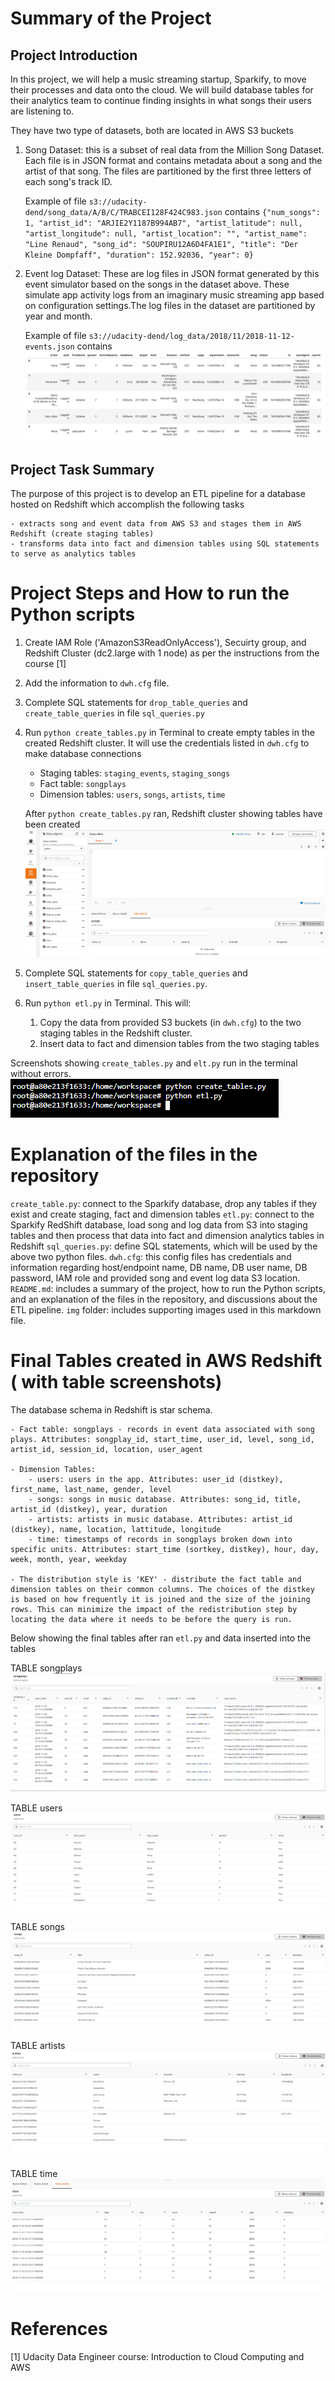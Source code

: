 # Summary of the Project 

## Project Introduction

In this project, we will help a music streaming startup, Sparkify, to move their processes and data onto the cloud. We will build database tables for their analytics team to continue finding insights in what songs their users are listening to.

They have two type of datasets, both are located in AWS S3 buckets
1. Song Dataset: this is a subset of real data from the Million Song Dataset. Each file is in JSON format and contains metadata about a song and the artist of that song. The files are partitioned by the first three letters of each song's track ID. 

   Example of file `s3://udacity-dend/song_data/A/B/C/TRABCEI128F424C983.json` 
   contains `{"num_songs": 1, "artist_id": "ARJIE2Y1187B994AB7", "artist_latitude": null, "artist_longitude": null, "artist_location": "", "artist_name": "Line Renaud", "song_id": "SOUPIRU12A6D4FA1E1", "title": "Der Kleine Dompfaff", "duration": 152.92036, "year": 0}`
   
2. Event log Dataset: These are log files in JSON format generated by this event simulator based on the songs in the dataset above. These simulate app activity logs from an imaginary music streaming app based on configuration settings.The log files in the dataset are partitioned by year and month.

    Example of file `s3://udacity-dend/log_data/2018/11/2018-11-12-events.json`
    contains
    ![](img/log-data.png)
    

## Project Task Summary

The purpose of this project is to develop an ETL pipeline for a database hosted on Redshift which accomplish the following tasks

    - extracts song and event data from AWS S3 and stages them in AWS Redshift (create staging tables) 
    - transforms data into fact and dimension tables using SQL statements to serve as analytics tables


# Project Steps and How to run the Python scripts
1. Create IAM Role ('AmazonS3ReadOnlyAccess'), Secuirty group, and Redshift Cluster (dc2.large with 1 node) as per the instructions from the course [1] 
2. Add the information to `dwh.cfg` file.
3. Complete SQL statements for `drop_table_queries` and `create_table_queries` in file `sql_queries.py`
4. Run `python create_tables.py` in Terminal to create empty tables in the created Redshift cluster. It will use the credentials listed in `dwh.cfg` to make database connections
   - Staging tables: `staging_events`, `staging_songs`
   - Fact table: `songplays`
   - Dimension tables: `users`, `songs`, `artists`, `time`
   
   After `python create_tables.py` ran, Redshift cluster showing tables have been created
   ![](img/after_create_table.PNG)
   
5. Complete SQL statements for `copy_table_queries` and `insert_table_queries` in file `sql_queries.py`.  
6. Run `python etl.py` in Terminal. This will:
   1) Copy the data from provided S3 buckets (in `dwh.cfg`) to the two staging tables in the Redshift cluster. 
   2) Insert data to fact and dimension tables from the two staging tables
   
Screenshots showing `create_tables.py` and `elt.py` run in the terminal without errors.
![](img/py_run_pass.PNG)

# Explanation of the files in the repository
`create_table.py`: connect to the Sparkify database, drop any tables if they exist and create staging, fact and dimension tables
`etl.py`: connect to the Sparkify RedShift database, load song and log data from S3 into staging tables and then process that data into fact and dimension analytics tables in Redshift 
`sql_queries.py`: define SQL statements, which will be used by the above two python files.
`dwh.cfg`: this config files has credentials and information regarding host/endpoint name, DB name, DB user name, DB password, IAM role and provided song and event log data S3 location.  
`README.md`:  includes a summary of the project, how to run the Python scripts, and an explanation of the files in the repository, and discussions about the ETL pipeline.
`img` folder: includes supporting images used in this markdown file.

# Final Tables created in AWS Redshift ( with table screenshots)
The database schema in Redshift is star schema.

    - Fact table: songplays - records in event data associated with song plays. Attributes: songplay_id, start_time, user_id, level, song_id, artist_id, session_id, location, user_agent
    
    - Dimension Tables:
        - users: users in the app. Attributes: user_id (distkey), first_name, last_name, gender, level
        - songs: songs in music database. Attributes: song_id, title, artist_id (distkey), year, duration
        - artists: artists in music database. Attributes: artist_id (distkey), name, location, lattitude, longitude
        - time: timestamps of records in songplays broken down into specific units. Attributes: start_time (sortkey, distkey), hour, day, week, month, year, weekday
    
    - The distribution style is 'KEY' - distribute the fact table and dimension tables on their common columns. The choices of the distkey is based on how frequently it is joined and the size of the joining rows. This can minimize the impact of the redistribution step by locating the data where it needs to be before the query is run. 

Below showing the final tables after ran `etl.py` and data inserted into the tables

TABLE songplays
![](img/final_songplays.PNG)

TABLE users
![](img/final_user.PNG)

TABLE songs
![](img/final_songs.PNG)

TABLE artists
![](img/final_artists.PNG)

TABLE time
![](img/final_time.PNG)

# References
[1] Udacity Data Engineer course: Introduction to Cloud Computing and AWS 
